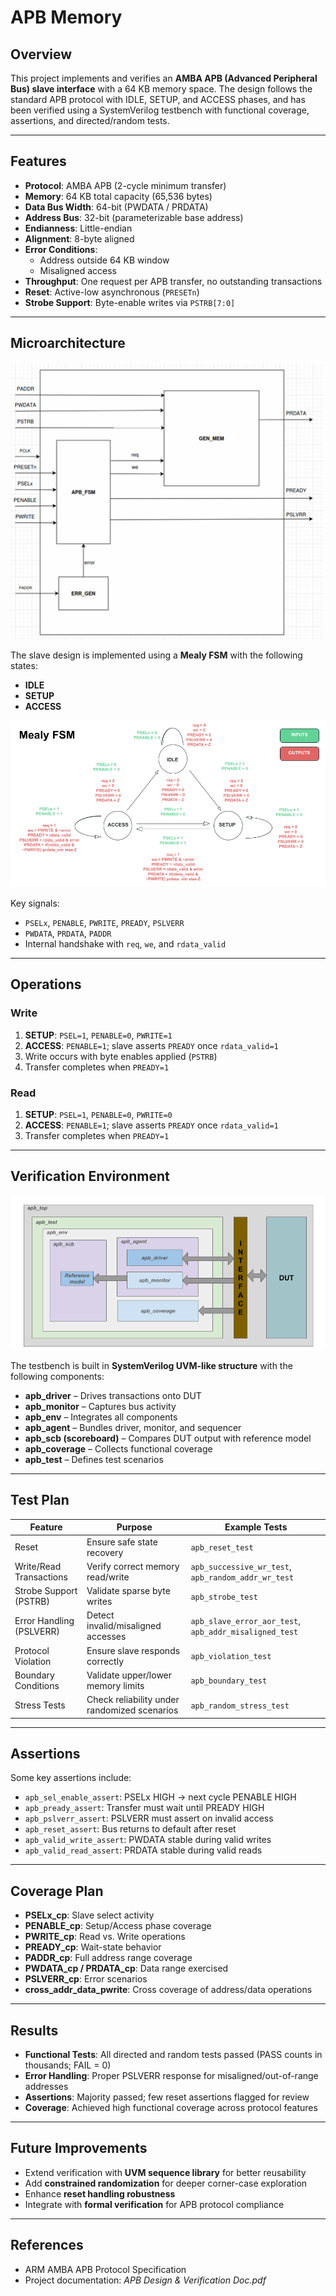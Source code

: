 # APB Memory

## Overview
This project implements and verifies an **AMBA APB (Advanced Peripheral Bus) slave interface** with a 64 KB memory space. The design follows the standard APB protocol with IDLE, SETUP, and ACCESS phases, and has been verified using a SystemVerilog testbench with functional coverage, assertions, and directed/random tests.

---

## Features
- **Protocol**: AMBA APB (2-cycle minimum transfer)
- **Memory**: 64 KB total capacity (65,536 bytes)
- **Data Bus Width**: 64-bit (PWDATA / PRDATA)
- **Address Bus**: 32-bit (parameterizable base address)
- **Endianness**: Little-endian
- **Alignment**: 8-byte aligned
- **Error Conditions**:
  - Address outside 64 KB window
  - Misaligned access
- **Throughput**: One request per APB transfer, no outstanding transactions
- **Reset**: Active-low asynchronous (`PRESETn`)
- **Strobe Support**: Byte-enable writes via `PSTRB[7:0]`

---

## Microarchitecture
![Microarchitecture](img/uArch.png)

The slave design is implemented using a **Mealy FSM** with the following states:
- **IDLE**
- **SETUP**
- **ACCESS**

![Microarchitecture](img/fsm.png)

Key signals:
- `PSELx`, `PENABLE`, `PWRITE`, `PREADY`, `PSLVERR`
- `PWDATA`, `PRDATA`, `PADDR`
- Internal handshake with `req`, `we`, and `rdata_valid`

---

## Operations
### Write
1. **SETUP**: `PSEL=1`, `PENABLE=0`, `PWRITE=1`
2. **ACCESS**: `PENABLE=1`; slave asserts `PREADY` once `rdata_valid=1`
3. Write occurs with byte enables applied (`PSTRB`)
4. Transfer completes when `PREADY=1`

### Read
1. **SETUP**: `PSEL=1`, `PENABLE=0`, `PWRITE=0`
2. **ACCESS**: `PENABLE=1`; slave asserts `PREADY` once `rdata_valid=1`
3. Transfer completes when `PREADY=1`

---

## Verification Environment
![Microarchitecture](img/TB%20arch.png)

The testbench is built in **SystemVerilog UVM-like structure** with the following components:
- **apb_driver** – Drives transactions onto DUT
- **apb_monitor** – Captures bus activity
- **apb_env** – Integrates all components
- **apb_agent** – Bundles driver, monitor, and sequencer
- **apb_scb (scoreboard)** – Compares DUT output with reference model
- **apb_coverage** – Collects functional coverage
- **apb_test** – Defines test scenarios

---

## Test Plan
| Feature                  | Purpose                                      | Example Tests |
|---------------------------|----------------------------------------------|---------------|
| Reset                    | Ensure safe state recovery                   | `apb_reset_test` |
| Write/Read Transactions  | Verify correct memory read/write             | `apb_successive_wr_test`, `apb_random_addr_wr_test` |
| Strobe Support (PSTRB)   | Validate sparse byte writes                  | `apb_strobe_test` |
| Error Handling (PSLVERR) | Detect invalid/misaligned accesses           | `apb_slave_error_aor_test`, `apb_addr_misaligned_test` |
| Protocol Violation       | Ensure slave responds correctly              | `apb_violation_test` |
| Boundary Conditions      | Validate upper/lower memory limits           | `apb_boundary_test` |
| Stress Tests             | Check reliability under randomized scenarios | `apb_random_stress_test` |

---

## Assertions
Some key assertions include:
- `apb_sel_enable_assert`: PSELx HIGH → next cycle PENABLE HIGH
- `apb_pready_assert`: Transfer must wait until PREADY HIGH
- `apb_pslverr_assert`: PSLVERR must assert on invalid access
- `apb_reset_assert`: Bus returns to default after reset
- `apb_valid_write_assert`: PWDATA stable during valid writes
- `apb_valid_read_assert`: PRDATA stable during valid reads

---

## Coverage Plan
- **PSELx_cp**: Slave select activity
- **PENABLE_cp**: Setup/Access phase coverage
- **PWRITE_cp**: Read vs. Write operations
- **PREADY_cp**: Wait-state behavior
- **PADDR_cp**: Full address range coverage
- **PWDATA_cp / PRDATA_cp**: Data range exercised
- **PSLVERR_cp**: Error scenarios
- **cross_addr_data_pwrite**: Cross coverage of address/data operations

---

## Results
- **Functional Tests**: All directed and random tests passed (PASS counts in thousands; FAIL = 0)
- **Error Handling**: Proper PSLVERR response for misaligned/out-of-range addresses
- **Assertions**: Majority passed; few reset assertions flagged for review
- **Coverage**: Achieved high functional coverage across protocol features

---

## Future Improvements
- Extend verification with **UVM sequence library** for better reusability
- Add **constrained randomization** for deeper corner-case exploration
- Enhance **reset handling robustness**
- Integrate with **formal verification** for APB protocol compliance

---

## References
- ARM AMBA APB Protocol Specification
- Project documentation: *APB Design & Verification Doc.pdf*
